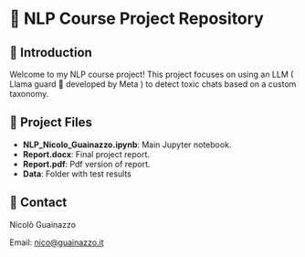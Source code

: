 # 📝 NLP Course Project Repository

## 🚀 Introduction

Welcome to my NLP course project! This project focuses on using an LLM ( Llama guard 🦙 developed by Meta ) to detect toxic chats based on a custom taxonomy. 

## 📂 Project Files

- **NLP_Nicolo_Guainazzo.ipynb**: Main Jupyter notebook.
- **Report.docx**: Final project report.
- **Report.pdf**: Pdf version of report.
- **Data**: Folder with test results

## 📧 Contact
Nicolò Guainazzo

Email: nico@guainazzo.it
